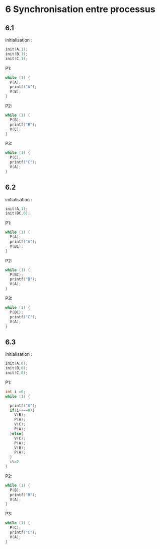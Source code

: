 # 6 Synchronisation entre processus

## 6.1

initialisation :
```c
init(A,1);
init(B,1);
init(C,1);
```


P1:
```c
while (1) {
  P(A);
  printf("A");
  V(B);
}
```
P2:
```c
while (1) {
  P(B);
  printf("B");
  V(C);
}
```
P3:
```c
while (1) {
  P(C);
  printf("C");
  V(A);
}
```


## 6.2

initialisation :
```c
init(A,1);
init(BC,0);
```


P1:
```c
while (1) {
  P(A);
  printf("A");
  V(BC);
}
```
P2:
```c
while (1) {
  P(BC);
  printf("B");
  V(A);
}
```
P3:
```c
while (1) {
  P(BC);
  printf("C");
  V(A);
}
```
## 6.3

initialisation :
```c
init(A,0);
init(B,0);
init(C,0);
```


P1:
```c
int i =0;
while (1) {

  printf("A");
  if(i++==0){
    V(B);
    P(A);
    V(C);
    P(A);
  }else{
    V(C);
    P(A);
    V(B);
    P(A);
  }
  i%=2
}
```
P2:
```c
while (1) {
  P(B);
  printf("B");
  V(A);
}
```
P3:
```c
while (1) {
  P(C);
  printf("C");
  V(A);
}
```
